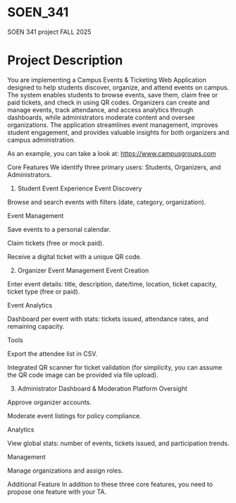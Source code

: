 # SOEN_341
SOEN 341 project FALL 2025


# Project Description
You are implementing a Campus Events & Ticketing Web Application designed to help students discover, organize, and attend events on campus. The system enables students to browse events, save them, claim free or paid tickets, and check in using QR codes. Organizers can create and manage events, track attendance, and access analytics through dashboards, while administrators moderate content and oversee organizations. The application streamlines event management, improves student engagement, and provides valuable insights for both organizers and campus administration.

As an example, you can take a look at: https://www.campusgroups.com

Core Features
We identify three primary users: Students, Organizers, and Administrators.

1. Student Event Experience
Event Discovery

Browse and search events with filters (date, category, organization).

Event Management

Save events to a personal calendar.

Claim tickets (free or mock paid).

Receive a digital ticket with a unique QR code.

2. Organizer Event Management
Event Creation

Enter event details: title, description, date/time, location, ticket capacity, ticket type (free or paid).

Event Analytics

Dashboard per event with stats: tickets issued, attendance rates, and remaining capacity.

Tools

Export the attendee list in CSV.

Integrated QR scanner for ticket validation (for simplicity, you can assume the QR code image can be provided via file upload).

3. Administrator Dashboard & Moderation
Platform Oversight

Approve organizer accounts.

Moderate event listings for policy compliance.

Analytics

View global stats: number of events, tickets issued, and participation trends.

Management

Manage organizations and assign roles.

Additional Feature
In addition to these three core features, you need to propose one feature with your TA. 
